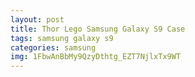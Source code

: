 ```yaml
---
layout: post
title: Thor Lego Samsung Galaxy S9 Case
tags: samsung galaxy s9
categories: samsung
img: 1FbwAnBbMy9QzyDthtg_EZT7NjlxTx9WT
---
```


